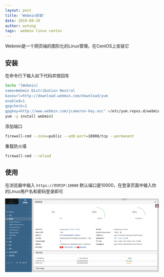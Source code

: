 ```yaml
---
layout: post
title: 'Webmin安装'
date: 2019-09-29
author: wutong
tags:  webmin linux centos
---
```


Webmin是一个网页端的图形化的Linux管理，在CentOS上安装它

## 安装

在命令行下输入如下代码并按回车

```bash
(echo "[Webmin]
name=Webmin Distribution Neutral
baseurl=http://download.webmin.com/download/yum
enabled=1
gpgcheck=1
gpgkey=http://www.webmin.com/jcameron-key.asc" >/etc/yum.repos.d/webmin.repo;
yum -y install webmin)
```

添加端口

```bash
firewall-cmd --zone=public --add-port=10000/tcp --permanent
```

重载防火墙

```bash
firewall-cmd --reload
```

## 使用

在浏览器中输入 `https://你的IP:10000` 默认端口是10000，在登录页面中输入你的Linux用户名和密码登录即可

![Webmin](/screenshot/2019-09-29/webmin-ui.png)